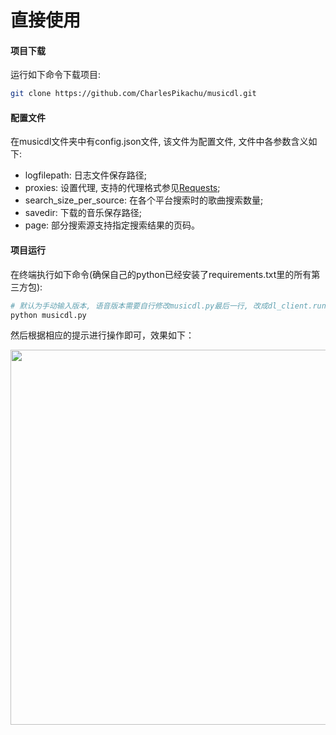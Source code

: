 # 直接使用


#### 项目下载

运行如下命令下载项目:

```sh
git clone https://github.com/CharlesPikachu/musicdl.git
```


#### 配置文件

在musicdl文件夹中有config.json文件, 该文件为配置文件, 文件中各参数含义如下:

- logfilepath: 日志文件保存路径;
- proxies: 设置代理, 支持的代理格式参见[Requests](https://requests.readthedocs.io/en/master/user/advanced/#proxies);
- search_size_per_source: 在各个平台搜索时的歌曲搜索数量;
- savedir: 下载的音乐保存路径;
- page: 部分搜索源支持指定搜索结果的页码。


#### 项目运行

在终端执行如下命令(确保自己的python已经安装了requirements.txt里的所有第三方包):

```sh
# 默认为手动输入版本, 语音版本需要自行修改musicdl.py最后一行, 改成dl_client.runbyspeech()
python musicdl.py 
```

然后根据相应的提示进行操作即可，效果如下：

<div align="center">
  <img src="https://github.com/CharlesPikachu/musicdl/raw/master/docs/screenshot.gif" width="600"/>
</div>
<br />